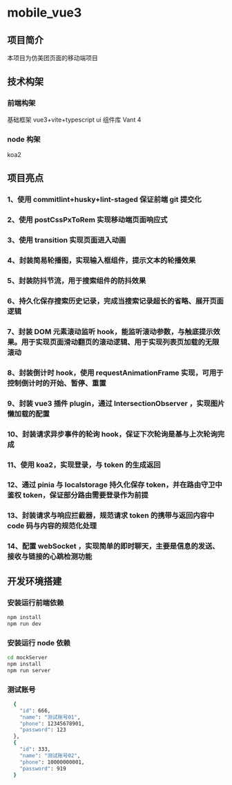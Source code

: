 # mobile_vue3

## 项目简介

本项目为仿美团页面的移动端项目

## 技术构架

### 前端构架

基础框架 vue3+vite+typescript
ui 组件库 Vant 4

### node 构架

koa2

## 项目亮点

### 1、使用 commitlint+husky+lint-staged 保证前端 git 提交化

### 2、使用 postCssPxToRem 实现移动端页面响应式

### 3、使用 transition 实现页面进入动画

### 4、封装简易轮播图，实现输入框组件，提示文本的轮播效果

### 5、封装防抖节流，用于搜索组件的防抖效果

### 6、持久化保存搜索历史记录，完成当搜索记录超长的省略、展开页面逻辑

### 7、封装 DOM 元素滚动监听 hook，能监听滚动参数，与触底提示效果。用于实现页面滑动翻页的滚动逻辑、用于实现列表页加载的无限滚动

### 8、封装倒计时 hook，使用 requestAnimationFrame 实现，可用于控制倒计时的开始、暂停、重置

### 9、封装 vue3 插件 plugin，通过 IntersectionObserver ，实现图片懒加载的配置

### 10、封装请求异步事件的轮询 hook，保证下次轮询是基与上次轮询完成

### 11、使用 koa2，实现登录，与 token 的生成返回

### 12、通过 pinia 与 localstorage 持久化保存 token，并在路由守卫中鉴权 token，保证部分路由需要登录作为前提

### 13、封装请求与响应拦截器，规范请求 token 的携带与返回内容中 code 码与内容的规范化处理

### 14、配置 webSocket ，实现简单的即时聊天，主要是信息的发送、接收与链接的心跳检测功能

## 开发环境搭建

### 安装运行前端依赖

```sh
npm install
npm run dev
```

### 安装运行 node 依赖

```sh
cd mockServer
npm install
npm run server
```

### 测试账号

```sh
  {
    "id": 666,
    "name": "测试账号01",
    "phone": 12345678901,
    "password": 123
  },
  {
    "id": 333,
    "name": "测试账号02",
    "phone": 10000000001,
    "password": 919
  }
```

